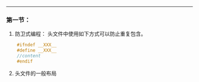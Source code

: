 ----
### 第一节：
1.  防卫式编程： 头文件中使用如下方式可以防止重复包含。
```c++
	#ifndef __XXX__
	#define __XXX__
	//content
	#endif
```
2.  头文件的一般布局
